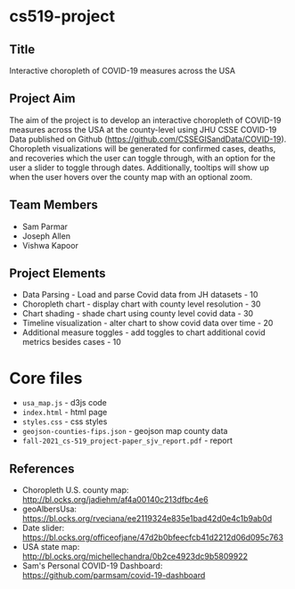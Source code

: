 # cs519-project

## Title
Interactive choropleth of COVID-19 measures across the USA

## Project Aim
The aim of the project is to develop an interactive choropleth of COVID-19 measures across the USA at the county-level using JHU CSSE COVID-19 Data published on Github (https://github.com/CSSEGISandData/COVID-19). Choropleth visualizations will be generated for confirmed cases, deaths, and recoveries which the user can toggle through, with an option for the user a slider to toggle through dates. Additionally, tooltips will show up when the user hovers over the county map with an optional zoom. 

## Team Members
* Sam Parmar
* Joseph Allen
* Vishwa Kapoor

## Project Elements
* Data Parsing - Load and parse Covid data from JH datasets - 10
* Choropleth chart - display chart with county level resolution - 30
* Chart shading - shade chart using county level covid data - 30
* Timeline visualization - alter chart to show covid data over time - 20
* Additional measure toggles - add toggles to chart additional covid metrics besides cases - 10

# Core files 
* `usa_map.js` - d3js code
* `index.html` - html page
* `styles.css` - css styles
* `geojson-counties-fips.json` - geojson map county data
* `fall-2021_cs-519_project-paper_sjv_report.pdf` - report

## References
* Choropleth U.S. county map: http://bl.ocks.org/jadiehm/af4a00140c213dfbc4e6
* geoAlbersUsa: https://bl.ocks.org/rveciana/ee2119324e835e1bad42d0e4c1b9ab0d
* Date slider: https://bl.ocks.org/officeofjane/47d2b0bfeecfcb41d2212d06d095c763
* USA state map: http://bl.ocks.org/michellechandra/0b2ce4923dc9b5809922
* Sam's Personal COVID-19 Dashboard: https://github.com/parmsam/covid-19-dashboard
